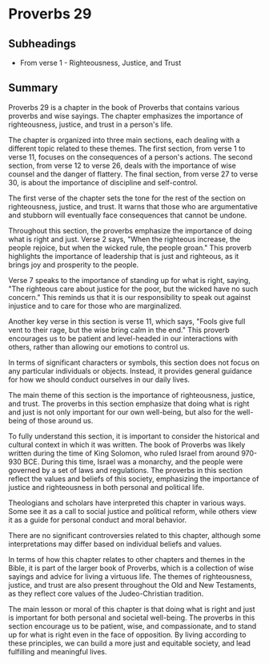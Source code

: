 # Proverbs 29

## Subheadings

* From verse 1 - Righteousness, Justice, and Trust

## Summary

Proverbs 29 is a chapter in the book of Proverbs that contains various proverbs and wise sayings. The chapter emphasizes the importance of righteousness, justice, and trust in a person's life. 

The chapter is organized into three main sections, each dealing with a different topic related to these themes. The first section, from verse 1 to verse 11, focuses on the consequences of a person's actions. The second section, from verse 12 to verse 26, deals with the importance of wise counsel and the danger of flattery. The final section, from verse 27 to verse 30, is about the importance of discipline and self-control.

The first verse of the chapter sets the tone for the rest of the section on righteousness, justice, and trust. It warns that those who are argumentative and stubborn will eventually face consequences that cannot be undone. 

Throughout this section, the proverbs emphasize the importance of doing what is right and just. Verse 2 says, "When the righteous increase, the people rejoice, but when the wicked rule, the people groan." This proverb highlights the importance of leadership that is just and righteous, as it brings joy and prosperity to the people. 

Verse 7 speaks to the importance of standing up for what is right, saying, "The righteous care about justice for the poor, but the wicked have no such concern." This reminds us that it is our responsibility to speak out against injustice and to care for those who are marginalized.

Another key verse in this section is verse 11, which says, "Fools give full vent to their rage, but the wise bring calm in the end." This proverb encourages us to be patient and level-headed in our interactions with others, rather than allowing our emotions to control us.

In terms of significant characters or symbols, this section does not focus on any particular individuals or objects. Instead, it provides general guidance for how we should conduct ourselves in our daily lives.

The main theme of this section is the importance of righteousness, justice, and trust. The proverbs in this section emphasize that doing what is right and just is not only important for our own well-being, but also for the well-being of those around us.

To fully understand this section, it is important to consider the historical and cultural context in which it was written. The book of Proverbs was likely written during the time of King Solomon, who ruled Israel from around 970-930 BCE. During this time, Israel was a monarchy, and the people were governed by a set of laws and regulations. The proverbs in this section reflect the values and beliefs of this society, emphasizing the importance of justice and righteousness in both personal and political life.

Theologians and scholars have interpreted this chapter in various ways. Some see it as a call to social justice and political reform, while others view it as a guide for personal conduct and moral behavior.

There are no significant controversies related to this chapter, although some interpretations may differ based on individual beliefs and values.

In terms of how this chapter relates to other chapters and themes in the Bible, it is part of the larger book of Proverbs, which is a collection of wise sayings and advice for living a virtuous life. The themes of righteousness, justice, and trust are also present throughout the Old and New Testaments, as they reflect core values of the Judeo-Christian tradition.

The main lesson or moral of this chapter is that doing what is right and just is important for both personal and societal well-being. The proverbs in this section encourage us to be patient, wise, and compassionate, and to stand up for what is right even in the face of opposition. By living according to these principles, we can build a more just and equitable society, and lead fulfilling and meaningful lives.